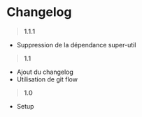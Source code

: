 Changelog
=

> **1.1.1**
- Suppression de la dépendance super-util

> **1.1**
- Ajout du changelog
- Utilisation de git flow 

> **1.0**
- Setup
